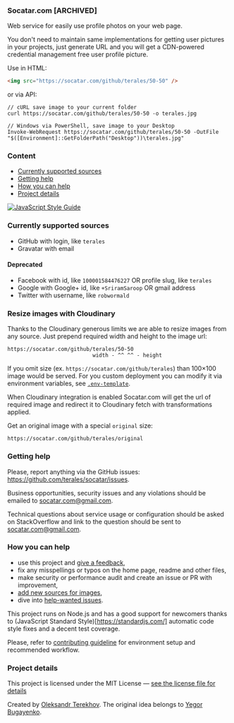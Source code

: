### Socatar.com [ARCHIVED]

Web service for easily use profile photos on your web page.

You don't need to maintain same implementations for getting user pictures in your projects, just generate URL and you will get a CDN-powered credential management free user profile picture.

Use in HTML:
```html
<img src="https://socatar.com/github/terales/50-50" />
```

or via API:
```shell
// cURL save image to your current folder
curl https://socatar.com/github/terales/50-50 -o terales.jpg

// Windows via PowerShell, save image to your Desktop
Invoke-WebRequest https://socatar.com/github/terales/50-50 -OutFile "$([Environment]::GetFolderPath("Desktop"))\terales.jpg"
```

### Content

* [Currently supported sources](#currently-supported-sources)
* [Getting help](#getting-help)
* [How you can help](#how-you-can-help)
* [Project details](#project-details)

[![JavaScript Style Guide](https://img.shields.io/badge/code_style-standard-brightgreen.svg)](https://standardjs.com)


### Currently supported sources

* GitHub with login, like `terales`
* Gravatar with email

#### Deprecated

* Facebook with id, like `100001584476227` OR profile slug, like `terales`
* Google with Google+ id, like `+SriramSaroop` OR gmail address
* Twitter with username, like `robwormald`

### Resize images with Cloudinary

Thanks to the Cloudinary generous limits we are able to resize images from any source.
Just prepend required width and height to the image url:

```
https://socatar.com/github/terales/50-50
                           width - ^^ ^^ - height
```

If you omit size (ex. `https://socatar.com/github/terales`) than 100×100 image would be served. For you custom deployment you can modify it via environment variables, see [`.env-template`](.env-template).

When Cloudinary integration is enabled Socatar.com will get the url of required image
and redirect it to Cloudinary fetch with transformations applied.

Get an original image with a special `original` size:
```
https://socatar.com/github/terales/original
```

### Getting help

Please, report anything via the GitHub issues: https://github.com/terales/socatar/issues.

Business opportunities, security issues and any violations should be emailed to socatar.com@gmail.com.

Technical questions about service usage or configuration should be asked on StackOverflow
and link to the question should be sent to socatar.com@gmail.com.

### How you can help

* use this project and [give a feedback](https://saythanks.io/to/terales),
* fix any misspellings or typos on the home page, readme and other files,
* make security or performance audit and create an issue or PR with improvement,
* [add new sources for images](CONTRIBUTING.md#add-a-new-source),
* dive into [help-wanted issues](https://github.com/terales/socatar/labels/help%20wanted).

This project runs on Node.js and has a good support for newcomers thanks to (JavaScript Standard Style)[https://standardjs.com/] automatic code style fixes and a decent test coverage.

Please, refer to [contributing guideline](CONTRIBUTING.md) for environment setup and recommended workflow.

### Project details

This project is licensed under the MIT License — [see the license file for details](LICENSE)

Created by [Oleksandr Terekhov](https://terales.info/). The original idea belongs to [Yegor Bugayenko](http://www.yegor256.com/).
